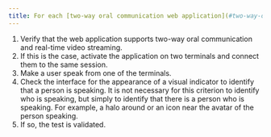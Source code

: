 ```yaml
---
title: For each [two-way oral communication web application](#two-way-oral-communication-web-application) that has real-time video, is a visual indicator of oral activity present?
---
```


1. Verify that the web application supports two-way oral communication and real-time video streaming.
2. If this is the case, activate the application on two terminals and connect them to the same session.
3. Make a user speak from one of the terminals.
4. Check the interface for the appearance of a visual indicator to identify that a person is speaking. It is not necessary for this criterion to identify who is speaking, but simply to identify that there is a person who is speaking. For example, a halo around or an icon near the avatar of the person speaking.
5. If so, the test is validated.
